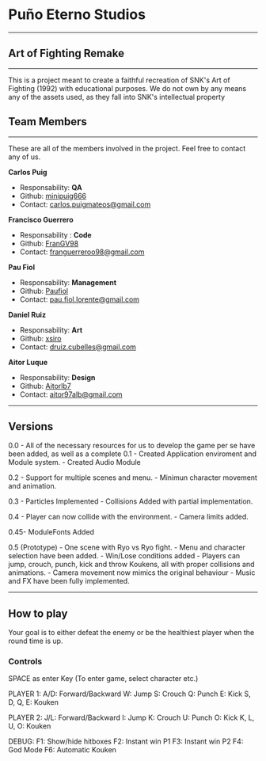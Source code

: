 # Puño Eterno Studios
---

## Art of Fighting Remake
---
This is a project meant to create a faithful recreation of SNK's Art of Fighting (1992) with educational purposes. We do not own by any means any of the assets used, as they fall into SNK's intellectual property


## Team Members
---
These are all of the members involved in the project. Feel free to contact any of us.

**Carlos Puig**
- Responsability: **QA**
- Github: [minipuig666](https://github.com/minipuig666)
- Contact: carlos.puigmateos@gmail.com

**Francisco Guerrero**
- Responsability : **Code**
- Github: [FranGV98](https://github.com/FranGV98)
- Contact: franguerreroo98@gmail.com

**Pau Fiol** 
- Responsability: **Management**
- Github: [Paufiol](https://github.com/paufiol)
- Contact: pau.fiol.lorente@gmail.com

**Daniel Ruiz**
- Responsability: **Art** 
- Github: [xsiro](https://github.com/xsiro)
- Contact: druiz.cubelles@gmail.com

**Aitor Luque**
- Responsability: **Design**
- Github: [Aitorlb7](https://github.com/Aitorlb7)
- Contact: aitor97alb@gmail.com
---
## Versions 
0.0 - All of the necessary resources for us to develop the game per se have been added, as well as a complete 
0.1 - Created Application enviroment and Module system. 
    - Created Audio Module

0.2 - Support for multiple scenes and menu.
    - Minimun character movement and animation.

0.3 - Particles Implemented
    - Collisions Added with partial implementation.

0.4 - Player can now collide with the environment.
    - Camera limits added.

0.45-  ModuleFonts Added

0.5 (Prototype) - One scene with Ryo vs Ryo fight.
                - Menu and character selection have been added.
                - Win/Lose conditions added
                - Players can jump, crouch, punch, kick and throw Koukens,
                  all with proper collisions and animations.
                - Camera movement now mimics the original behaviour
                - Music and FX have been fully implemented.
                


---
## How to play
Your goal is to either defeat the enemy or be the healthiest player 
when the round time is up.

### Controls
SPACE as enter Key (To enter game, select character etc.)

PLAYER 1:
A/D: Forward/Backward
W: Jump
S: Crouch
Q: Punch
E: Kick
S, D, Q, E: Kouken

PLAYER 2:
J/L: Forward/Backward
I: Jump
K: Crouch
U: Punch
O: Kick
K, L, U, O: Kouken

DEBUG:
F1: Show/hide hitboxes
F2: Instant win P1
F3: Instant win P2
F4: God Mode
F6: Automatic Kouken
